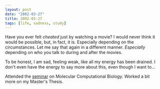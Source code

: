 ```yaml
---
layout: post
date: "2002-03-27"
title: 2002-03-27
tags: [life, sadness, study]
---
```

Have you ever felt *cheated* just by watching a movie? I would
never think it would be possible, but, in fact, it is. Especially
depending on the circumstances. Let me say that again in a
different manner. *Especially* depending on who you talk to during
and after the movies.

To be honest, I am sad, feeling weak, like all my energy has been
drained. I don't even have the energy to say more about this, even
though I want to...

Attended the [seminar](../bio/index.html) on Molecular
Computational Biology. Worked a bit more on my Master's Thesis.


